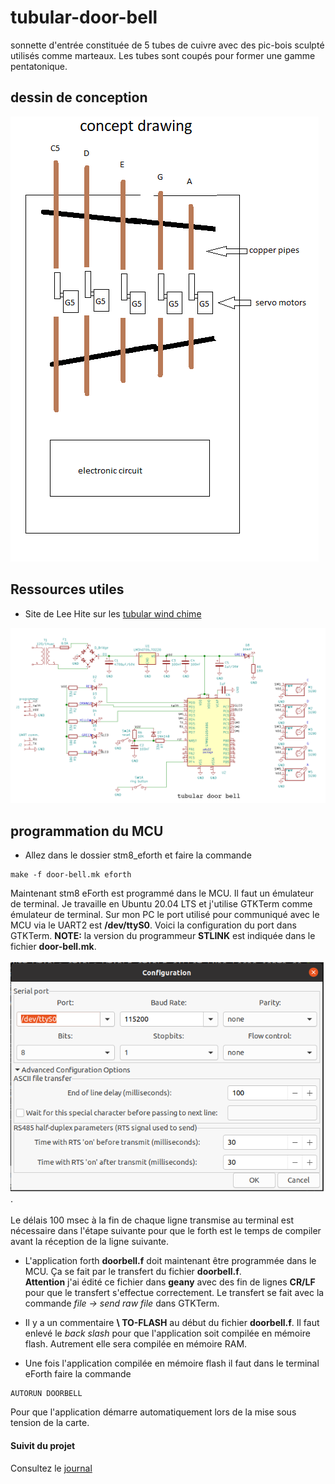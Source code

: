 # tubular-door-bell
sonnette d'entrée constituée de 5 tubes de cuivre avec des pic-bois sculpté utilisés comme marteaux.  Les tubes sont coupés pour former une gamme pentatonique.

## dessin de conception

![concept drawing](docs/tubular-door-bell.png)

## Ressources utiles

* Site de Lee Hite sur les [tubular wind chime](http://leehite.org/Chimes.htm)

![shmématique](docs/tubular-door-bell-schematic.png)

## programmation du MCU

* Allez dans le dossier stm8_eforth et faire la commande 
```
make -f door-bell.mk eforth
```
Maintenant stm8 eForth est programmé dans le MCU. Il faut un émulateur de terminal. Je travaille en Ubuntu 20.04 LTS et j'utilise GTKTerm comme émulateur de terminal. Sur mon PC le port utilisé pour communiqué avec le MCU via le UART2 est **/dev/ttyS0**. Voici la configuration du port dans GTKTerm. **NOTE:** la version du programmeur **STLINK** est indiquée dans le fichier **door-bell.mk**.
<br><br>
![configuration port GTKTerm](docs/config_gtkterm.png). 
<br><br>
Le délais 100 msec à la fin de chaque ligne transmise au terminal est nécessaire dans l'étape suivante pour que le forth est le temps de compiler avant la réception de la ligne suivante.

* L'application forth **doorbell.f** doit maintenant être programmée dans le MCU. Ça se fait par le transfert du fichier **doorbell.f**.<br>**Attention** j'ai édité ce fichier dans **geany** avec des fin de lignes **CR/LF** pour que le transfert s'effectue correctement. Le transfert se fait avec la commande *file -&gt; send raw file* dans GTKTerm. 

* Il y a un commentaire **\ TO-FLASH**  au début du fichier **doorbell.f**. Il faut enlevé le *back slash* pour que l'application soit compilée en mémoire flash. Autrement elle sera compilée en mémoire RAM. 

* Une fois l'application compilée en mémoire flash il faut dans le terminal eForth faire la commande 
```
AUTORUN DOORBELL
```
Pour que l'application démarre automatiquement lors de la mise sous tension de la carte.

#### Suivit du projet

Consultez le [journal](journal.md)

